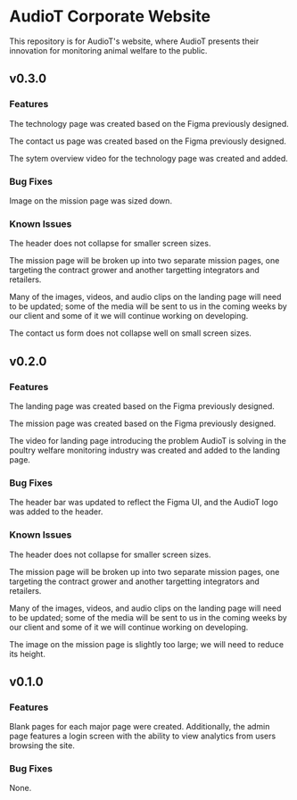 # AudioT Corporate Website
This repository is for AudioT's website, where AudioT presents their innovation for monitoring animal welfare to the public. 

## v0.3.0

### Features
The technology page was created based on the Figma previously designed.

The contact us page was created based on the Figma previously designed.

The sytem overview video for the technology page was created and added.

### Bug Fixes
Image on the mission page was sized down.

### Known Issues
The header does not collapse for smaller screen sizes.

The mission page will be broken up into two separate mission pages, one targeting the contract grower and another targetting integrators and retailers. 

Many of the images, videos, and audio clips on the landing page will need to be updated; some of the media will be sent to us in the coming weeks by our client and some of it we will continue working on developing.

The contact us form does not collapse well on small screen sizes.


## v0.2.0

### Features
The landing page was created based on the Figma previously designed.

The mission page was created based on the Figma previously designed.

The video for landing page introducing the problem AudioT is solving in the poultry welfare monitoring industry was created and added to the landing page.

### Bug Fixes
The header bar was updated to reflect the Figma UI, and the AudioT logo was added to the header.

### Known Issues
The header does not collapse for smaller screen sizes.

The mission page will be broken up into two separate mission pages, one targeting the contract grower and another targetting integrators and retailers. 

Many of the images, videos, and audio clips on the landing page will need to be updated; some of the media will be sent to us in the coming weeks by our client and some of it we will continue working on developing.

The image on the mission page is slightly too large; we will need to reduce its height.

## v0.1.0
### Features
Blank pages for each major page were created. Additionally, the admin page features a login screen with the ability to view analytics from users browsing the site.

### Bug Fixes
None.

